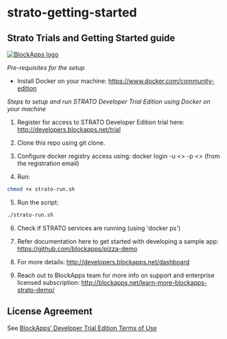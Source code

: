 # strato-getting-started

Strato Trials and Getting Started guide
-----------------
[![BlockApps logo](http://blockapps.net/img/logo_cropped.png)](http://blockapps.net)

*Pre-requisites for the setup*
- Install Docker on your machine: https://www.docker.com/community-edition

*Steps to setup and run STRATO Developer Trial Edition using Docker on your machine*

1) Register for access to STRATO Developer Edition trial here: http://developers.blockapps.net/trial

2) Clone this repo using git clone.

3) Configure docker registry access using: docker login -u <> -p <> <registry> (from the registration email)

4) Run: 
```bash
chmod +x strato-run.sh 
```
5) Run the script: 
```bash
./strato-run.sh
```

6) Check if STRATO services are running (using 'docker ps')

7) Refer documentation here to get started with developing a sample app: https://github.com/blockapps/pizza-demo

8) For more details: http://developers.blockapps.net/dashboard

9) Reach out to BlockApps team for more info on support and enterprise licensed subscription: http://blockapps.net/learn-more-blockapps-strato-demo/

License Agreement
-----------------
See [BlockApps’ Developer Trial Edition Terms of Use](http://developers.blockapps.net/trial-license)
